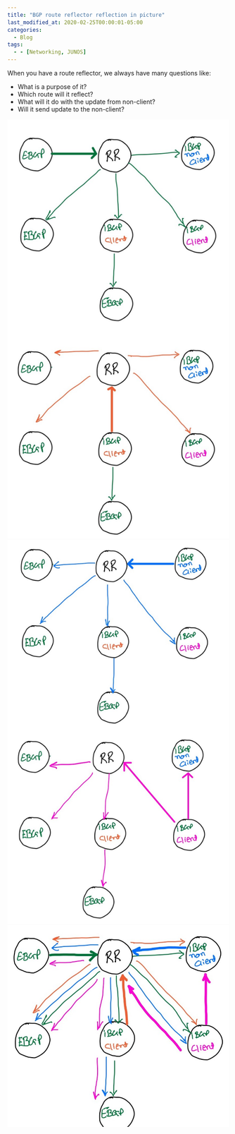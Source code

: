 ```yaml
---
title: "BGP route reflector reflection in picture"
last_modified_at: 2020-02-25T00:00:01-05:00
categories:
  - Blog
tags:
  - - [Networking, JUNOS]
---
```


When you have a route reflector, we always have many questions like:
- What is a purpose of it?
- Which route will it reflect?
- What will it do with the update from non-client?
- Will it send update to the non-client?


![Route reflection 1](/assets/images/RR1.jpg)
![Route reflection 2](/assets/images/RR2.jpg)
![Route reflection 3](/assets/images/rr3.jpg)
